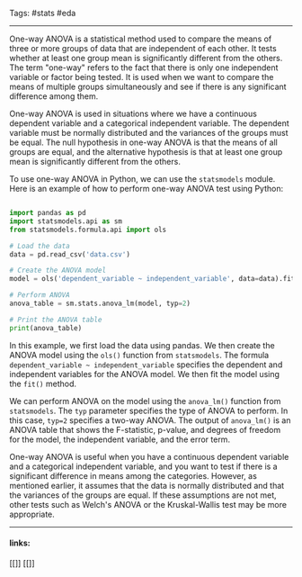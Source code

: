 
Tags: #stats #eda 

------------------------------------------
One-way ANOVA is a statistical method used to compare the means of three or more groups of data that are independent of each other. It tests whether at least one group mean is significantly different from the others. The term "one-way" refers to the fact that there is only one independent variable or factor being tested. It is used when we want to compare the means of multiple groups simultaneously and see if there is any significant difference among them.

One-way ANOVA is used in situations where we have a continuous dependent variable and a categorical independent variable. The dependent variable must be normally distributed and the variances of the groups must be equal. The null hypothesis in one-way ANOVA is that the means of all groups are equal, and the alternative hypothesis is that at least one group mean is significantly different from the others.

To use one-way ANOVA in Python, we can use the `statsmodels` module. Here is an example of how to perform one-way ANOVA test using Python:

```python

import pandas as pd
import statsmodels.api as sm
from statsmodels.formula.api import ols

# Load the data
data = pd.read_csv('data.csv')

# Create the ANOVA model
model = ols('dependent_variable ~ independent_variable', data=data).fit()

# Perform ANOVA
anova_table = sm.stats.anova_lm(model, typ=2)

# Print the ANOVA table
print(anova_table)
```

In this example, we first load the data using pandas. We then create the ANOVA model using the `ols()` function from `statsmodels`. The formula `dependent_variable ~ independent_variable` specifies the dependent and independent variables for the ANOVA model. We then fit the model using the `fit()` method.

We can perform ANOVA on the model using the `anova_lm()` function from `statsmodels`. The `typ` parameter specifies the type of ANOVA to perform. In this case, `typ=2` specifies a two-way ANOVA. The output of `anova_lm()` is an ANOVA table that shows the F-statistic, p-value, and degrees of freedom for the model, the independent variable, and the error term.

One-way ANOVA is useful when you have a continuous dependent variable and a categorical independent variable, and you want to test if there is a significant difference in means among the categories. However, as mentioned earlier, it assumes that the data is normally distributed and that the variances of the groups are equal. If these assumptions are not met, other tests such as Welch's ANOVA or the Kruskal-Wallis test may be more appropriate.



---------------------
#### links:
[[]]
[[]]